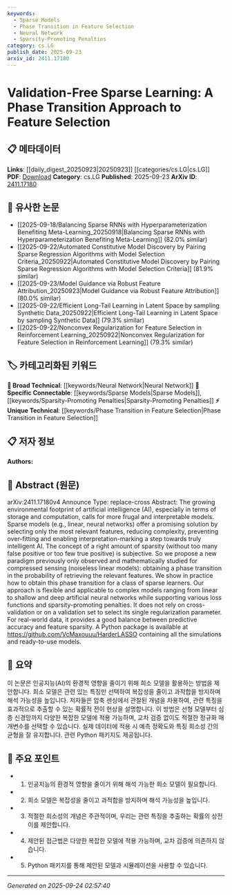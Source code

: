 ```yaml
---
keywords:
  - Sparse Models
  - Phase Transition in Feature Selection
  - Neural Network
  - Sparsity-Promoting Penalties
category: cs.LG
publish_date: 2025-09-23
arxiv_id: 2411.17180
---
```


<!-- KEYWORD_LINKING_METADATA:
{
  "processed_timestamp": "2025-09-24T02:57:40.613996",
  "vocabulary_version": "1.0",
  "selected_keywords": [
    "Sparse Models",
    "Phase Transition in Feature Selection",
    "Neural Network",
    "Sparsity-Promoting Penalties"
  ],
  "rejected_keywords": [],
  "similarity_scores": {
    "Sparse Models": 0.79,
    "Phase Transition in Feature Selection": 0.72,
    "Neural Network": 0.77,
    "Sparsity-Promoting Penalties": 0.75
  },
  "extraction_method": "AI_prompt_based",
  "budget_applied": true,
  "candidates_json": {
    "candidates": [
      {
        "surface": "Sparse Models",
        "canonical": "Sparse Models",
        "aliases": [
          "Sparse Learning",
          "Sparse Representation"
        ],
        "category": "specific_connectable",
        "rationale": "Sparse models are crucial for reducing complexity and enhancing interpretability in AI, making them a strong link to feature selection and efficiency.",
        "novelty_score": 0.55,
        "connectivity_score": 0.78,
        "specificity_score": 0.72,
        "link_intent_score": 0.79
      },
      {
        "surface": "Phase Transition",
        "canonical": "Phase Transition in Feature Selection",
        "aliases": [
          "Feature Selection Phase Transition"
        ],
        "category": "unique_technical",
        "rationale": "The concept of phase transition in feature selection is a novel approach that enhances understanding of sparsity in models.",
        "novelty_score": 0.75,
        "connectivity_score": 0.65,
        "specificity_score": 0.8,
        "link_intent_score": 0.72
      },
      {
        "surface": "Artificial Neural Networks",
        "canonical": "Neural Network",
        "aliases": [
          "ANN",
          "Deep Neural Networks"
        ],
        "category": "broad_technical",
        "rationale": "Neural networks are foundational to the study and application of sparse learning and feature selection.",
        "novelty_score": 0.4,
        "connectivity_score": 0.85,
        "specificity_score": 0.65,
        "link_intent_score": 0.77
      },
      {
        "surface": "Sparsity-Promoting Penalties",
        "canonical": "Sparsity-Promoting Penalties",
        "aliases": [
          "Sparsity Penalties",
          "Regularization Techniques"
        ],
        "category": "specific_connectable",
        "rationale": "These penalties are essential for implementing sparsity in models, directly linking to the paper's focus on feature selection.",
        "novelty_score": 0.68,
        "connectivity_score": 0.7,
        "specificity_score": 0.78,
        "link_intent_score": 0.75
      }
    ],
    "ban_list_suggestions": [
      "Validation-Free",
      "Real-World Data"
    ]
  },
  "decisions": [
    {
      "candidate_surface": "Sparse Models",
      "resolved_canonical": "Sparse Models",
      "decision": "linked",
      "scores": {
        "novelty": 0.55,
        "connectivity": 0.78,
        "specificity": 0.72,
        "link_intent": 0.79
      }
    },
    {
      "candidate_surface": "Phase Transition",
      "resolved_canonical": "Phase Transition in Feature Selection",
      "decision": "linked",
      "scores": {
        "novelty": 0.75,
        "connectivity": 0.65,
        "specificity": 0.8,
        "link_intent": 0.72
      }
    },
    {
      "candidate_surface": "Artificial Neural Networks",
      "resolved_canonical": "Neural Network",
      "decision": "linked",
      "scores": {
        "novelty": 0.4,
        "connectivity": 0.85,
        "specificity": 0.65,
        "link_intent": 0.77
      }
    },
    {
      "candidate_surface": "Sparsity-Promoting Penalties",
      "resolved_canonical": "Sparsity-Promoting Penalties",
      "decision": "linked",
      "scores": {
        "novelty": 0.68,
        "connectivity": 0.7,
        "specificity": 0.78,
        "link_intent": 0.75
      }
    }
  ]
}
-->

# Validation-Free Sparse Learning: A Phase Transition Approach to Feature Selection

## 📋 메타데이터

**Links**: [[daily_digest_20250923|20250923]] [[categories/cs.LG|cs.LG]]
**PDF**: [Download](https://arxiv.org/pdf/2411.17180.pdf)
**Category**: cs.LG
**Published**: 2025-09-23
**ArXiv ID**: [2411.17180](https://arxiv.org/abs/2411.17180)

## 🔗 유사한 논문
- [[2025-09-18/Balancing Sparse RNNs with Hyperparameterization Benefiting Meta-Learning_20250918|Balancing Sparse RNNs with Hyperparameterization Benefiting Meta-Learning]] (82.0% similar)
- [[2025-09-22/Automated Constitutive Model Discovery by Pairing Sparse Regression Algorithms with Model Selection Criteria_20250922|Automated Constitutive Model Discovery by Pairing Sparse Regression Algorithms with Model Selection Criteria]] (81.9% similar)
- [[2025-09-23/Model Guidance via Robust Feature Attribution_20250923|Model Guidance via Robust Feature Attribution]] (80.0% similar)
- [[2025-09-22/Efficient Long-Tail Learning in Latent Space by sampling Synthetic Data_20250922|Efficient Long-Tail Learning in Latent Space by sampling Synthetic Data]] (79.3% similar)
- [[2025-09-22/Nonconvex Regularization for Feature Selection in Reinforcement Learning_20250922|Nonconvex Regularization for Feature Selection in Reinforcement Learning]] (79.3% similar)

## 🏷️ 카테고리화된 키워드
**🧠 Broad Technical**: [[keywords/Neural Network|Neural Network]]
**🔗 Specific Connectable**: [[keywords/Sparse Models|Sparse Models]], [[keywords/Sparsity-Promoting Penalties|Sparsity-Promoting Penalties]]
**⚡ Unique Technical**: [[keywords/Phase Transition in Feature Selection|Phase Transition in Feature Selection]]

## 📋 저자 정보

**Authors:** 

## 📄 Abstract (원문)

arXiv:2411.17180v4 Announce Type: replace-cross 
Abstract: The growing environmental footprint of artificial intelligence (AI), especially in terms of storage and computation, calls for more frugal and interpretable models. Sparse models (e.g., linear, neural networks) offer a promising solution by selecting only the most relevant features, reducing complexity, preventing over-fitting and enabling interpretation-marking a step towards truly intelligent AI.
  The concept of a right amount of sparsity (without too many false positive or too few true positive) is subjective. So we propose a new paradigm previously only observed and mathematically studied for compressed sensing (noiseless linear models): obtaining a phase transition in the probability of retrieving the relevant features. We show in practice how to obtain this phase transition for a class of sparse learners. Our approach is flexible and applicable to complex models ranging from linear to shallow and deep artificial neural networks while supporting various loss functions and sparsity-promoting penalties. It does not rely on cross-validation or on a validation set to select its single regularization parameter. For real-world data, it provides a good balance between predictive accuracy and feature sparsity.
  A Python package is available at https://github.com/VcMaxouuu/HarderLASSO containing all the simulations and ready-to-use models.

## 📝 요약

이 논문은 인공지능(AI)의 환경적 영향을 줄이기 위해 희소 모델을 활용하는 방법을 제안합니다. 희소 모델은 관련 있는 특징만 선택하여 복잡성을 줄이고 과적합을 방지하며 해석 가능성을 높입니다. 저자들은 압축 센싱에서 관찰된 개념을 차용하여, 관련 특징을 효과적으로 추출할 수 있는 확률적 전이 현상을 설명합니다. 이 방법은 선형 모델부터 심층 신경망까지 다양한 복잡한 모델에 적용 가능하며, 교차 검증 없이도 적절한 정규화 매개변수를 선택할 수 있습니다. 실제 데이터에 적용 시 예측 정확도와 특징 희소성 간의 균형을 잘 유지합니다. 관련 Python 패키지도 제공됩니다.

## 🎯 주요 포인트

- 1. 인공지능의 환경적 영향을 줄이기 위해 해석 가능한 희소 모델이 필요합니다.
- 2. 희소 모델은 복잡성을 줄이고 과적합을 방지하며 해석 가능성을 높입니다.
- 3. 적절한 희소성의 개념은 주관적이며, 우리는 관련 특징을 추출하는 확률의 상전이를 제안합니다.
- 4. 제안된 접근법은 다양한 복잡한 모델에 적용 가능하며, 교차 검증에 의존하지 않습니다.
- 5. Python 패키지를 통해 제안된 모델과 시뮬레이션을 사용할 수 있습니다.


---

*Generated on 2025-09-24 02:57:40*